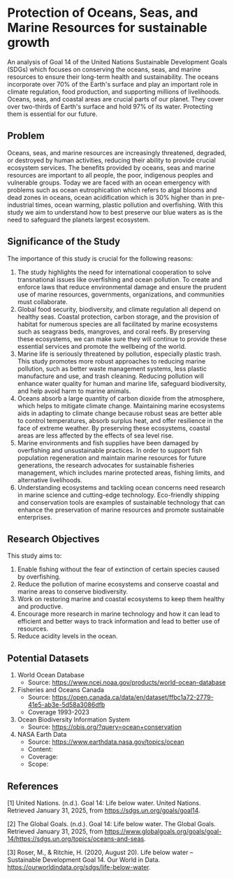 # Protection of Oceans, Seas, and Marine Resources for sustainable growth
An analysis of Goal 14 of the United Nations Sustainable Development Goals (SDGs) which focuses on conserving the oceans, seas, and marine resources to ensure their long-term health and sustainability. The oceans incorporate over 70% of the Earth's surface and play an important role in climate regulation, food production, and supporting millions of livelihoods. 
Oceans, seas, and coastal areas are crucial parts of our planet. They cover over two-thirds of Earth's surface and hold 97% of its water. Protecting them is essential for our future.

## Problem
Oceans, seas, and marine resources are increasingly threatened, degraded, or destroyed by human activities, reducing their ability to provide crucial ecosystem services. The benefits provided by oceans, seas and marine resources are important to all people, the poor, indigenous peoples and vulnerable groups. Today we are faced with an ocean emergency with problems such as ocean eutrophication which refers to algal blooms and dead zones in oceans, ocean acidification which is 30% higher than in pre-industrial times, ocean warming, plastic pollution and overfishing. 
With this study we aim to understand how to best preserve our blue waters as is the need to safeguard the planets largest ecosystem. 

## Significance of the Study
The importance of this study is crucial for the following reasons:
1. The study highlights the need for international cooperation to solve transnational issues like overfishing and ocean pollution. To create and enforce laws that reduce environmental damage and ensure the prudent use of marine resources, governments, organizations, and communities must collaborate.
2. Global food security, biodiversity, and climate regulation all depend on healthy seas. Coastal protection, carbon storage, and the provision of habitat for numerous species are all facilitated by marine ecosystems such as seagrass beds, mangroves, and coral reefs. By preserving these ecosystems, we can make sure they will continue to provide these essential services and promote the wellbeing of the world.
3. Marine life is seriously threatened by pollution, especially plastic trash. This study promotes more robust approaches to reducing marine pollution, such as better waste management systems, less plastic manufacture and use, and trash cleaning. Reducing pollution will enhance water quality for human and marine life, safeguard biodiversity, and help avoid harm to marine animals.
4. Oceans absorb a large quantity of carbon dioxide from the atmosphere, which helps to mitigate climate change. Maintaining marine ecosystems aids in adapting to climate change because robust seas are better able to control temperatures, absorb surplus heat, and offer resilience in the face of extreme weather. By preserving these ecosystems, coastal areas are less affected by the effects of sea level rise.
5. Marine environments and fish supplies have been damaged by overfishing and unsustainable practices. In order to support fish population regeneration and maintain marine resources for future generations, the research advocates for sustainable fisheries management, which includes marine protected areas, fishing limits, and alternative livelihoods.
6. Understanding ecosystems and tackling ocean concerns need research in marine science and cutting-edge technology. Eco-friendly shipping and conservation tools are examples of sustainable technology that can enhance the preservation of marine resources and promote sustainable enterprises.

## Research Objectives
This study aims to:
1.	Enable fishing without the fear of extinction of certain species caused by overfishing.
2.	Reduce the pollution of marine ecosystems and conserve coastal and marine areas to conserve biodiversity.
3.	Work on restoring marine and coastal ecosystems to keep them healthy and productive.
4.	Encourage more research in marine technology and how it can lead to efficient and better ways to track information and lead to better use of resources.
5.	Reduce acidity levels in the ocean.

## Potential Datasets
1.	World Ocean Database
    - Source: https://www.ncei.noaa.gov/products/world-ocean-database
2. Fisheries and Oceans Canada
    - Source: https://open.canada.ca/data/en/dataset/ffbc1a72-2779-41e5-ab3e-5d58a3086dfb
    - Coverage 1993-2023
3. Ocean Biodiversity Information System
    - Source: https://obis.org/?query=ocean+conservation
4. NASA Earth Data
   - Source: https://www.earthdata.nasa.gov/topics/ocean
   - Content: 
   - Coverage:
   - Scope: 
    

## References
<a id="1">[1]</a> United Nations. (n.d.). Goal 14: Life below water. United Nations. Retrieved January 31, 2025, from https://sdgs.un.org/goals/goal14.

<a id="2">[2]</a>	The Global Goals. (n.d.). Goal 14: Life below water. The Global Goals. Retrieved January 31, 2025, from https://www.globalgoals.org/goals/goal-14/https://sdgs.un.org/topics/oceans-and-seas.

<a id="3">[3]</a> Roser, M., & Ritchie, H. (2020, August 20). Life below water – Sustainable Development Goal 14. Our World in Data. https://ourworldindata.org/sdgs/life-below-water.


